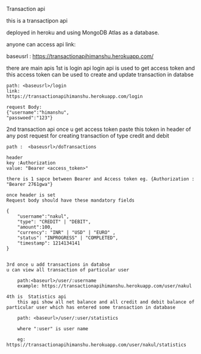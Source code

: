 Transaction api

this is a transactipon api

deployed in heroku and using MongoDB Atlas as a database.

anyone can access api link:

baseusrl : https://transactionapihimanshu.herokuapp.com/

there are main apis
1st is login api
login api is used to get access token and this access token can be used to create and update transaction in databse

    path: <baseusrl>/login
    link:
    https://transactionapihimanshu.herokuapp.com/login

    request Body:
    {"username":"himanshu",
    "passwoed":"123"}

2nd transaction api
once u get access token
paste this token in header of any post request for creating transaction of type credit and debit

    path :  <baseusrl>/doTransactions

    header
    key :Authorization
    value: "Bearer <access_token>"

    there is 1 sapce between Bearer and Access token eg. {Authorization : "Bearer 2761gwa"}

    once header is set
    Request body should have these mandatory fields

    {
        "username":"nakul",
        "type": "CREDIT" | "DEBIT",
        "amount":100,
        "currency": "INR" | "USD" | "EURO" ,
        "status": "INPROGRESS" | "COMPLETED",
        "timestamp": 1214134141
    }


    3rd once u add transactions in databse
    u can view all transaction of particular user

        path:<baseurl>/user/:username
        example: https://transactionapihimanshu.herokuapp.com/user/nakul

    4th is  Statistics api
        this api show all net balance and all credit and debit balance of particular user which has entered some transaction in database

        path: <baseurl>/user/:user/statistics

        where ":user" is user name

        eg: https://transactionapihimanshu.herokuapp.com/user/nakul/statistics
